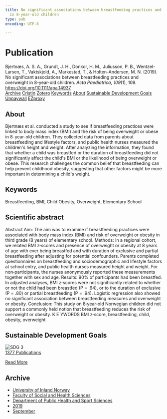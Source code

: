 ```yaml
---
title: No significant associations between breastfeeding practices and overweight
  in 8-year-old children
type: pub
encoding: UTF-8

---
```

<h1>Publication</h1>
<article id="csl-bib-container-KKPPHMCV" class="csl-bib-container">
  <div class="csl-bib-body"> <div class="csl-entry">Bjertnæs, A. S. A., Grundt, J. H., Donkor, H. M., Juliusson, P. B., Wentzel-Larsen, T., Vaktskjold, A., Markestad, T., &#38; Holten-Andersen, M. N. (2019). No significant associations between breastfeeding practices and overweight in 8-year-old children. <i>Acta Paediatrica</i>, <i>109</i>(1), 109. <a href="https://doi.org/10.1111/apa.14937">https://doi.org/10.1111/apa.14937</a></div> </div>
  <div class="csl-bib-buttons">
    <a href="#taxonomy-article-KKPPHMCV" alt="archive" class="csl-bib-button">Archive</a>
    <a href="https://app.cristin.no/results/show.jsf?id=1726429" alt="Cristin" class="csl-bib-button">Cristin</a>
    <a href="http://zotero.org/groups/5881554/items/KKPPHMCV" alt="Zotero" class="csl-bib-button">Zotero</a>
    <a href="#keywords-article-KKPPHMCV" alt="keywords" class="csl-bib-button">Keywords</a>
    <a href="#about-article-KKPPHMCV" alt="about_pub" class="csl-bib-button">About</a>
    <a href="#sdg-article-KKPPHMCV" alt="sdg" class="csl-bib-button">Sustainable Development Goals</a>
    <a href="https://onlinelibrary.wiley.com/doi/pdfdirect/10.1111/apa.14937" alt="Unpaywall" class="csl-bib-button">Unpaywall</a>
    <a href="https://onlinelibrary.wiley.com/doi/pdfdirect/10.1111/apa.14937" alt="EZproxy" class="csl-bib-button">EZproxy</a>
  </div>
  <div id="csl-bib-meta-container-KKPPHMCV"></div>
</article>
<div id="csl-bib-meta-KKPPHMCV" class="csl-bib-meta">
  <article id="about-article-KKPPHMCV" class="about_pub-article">
    <h1>About</h1>
    Bjertnæs et al. conducted a study to see if breastfeeding practices were linked to body mass index (BMI) and the risk of being overweight or obese in 8-year-old children. They collected data from parents about breastfeeding and lifestyle factors, and public health nurses measured the children's height and weight. After analyzing the information, they found that whether a child was breastfed or the duration of breastfeeding did not significantly affect the child's BMI or the likelihood of being overweight or obese. This research challenges the common belief that breastfeeding can help prevent childhood obesity, suggesting that other factors might be more important in determining a child's weight.
  </article>
  <article id="keywords-article-KKPPHMCV" class="keywords-article">
    <h1>Keywords</h1>
    Breastfeeding, BMI, Child Obesity, Overweight, Elementary School
  </article>
  <article id="abstract-article-KKPPHMCV" class="abstract-article">
    <h1>Scientific abstract</h1>
    Abstract 
Aim: The aim was to examine if breastfeeding practices were associated with body 
mass index (BMI) and risk of overweight or obesity in third grade (8 years) of elementary 
school. 
Methods: In a regional cohort, we related BMI z‐scores and presence of overweight 
or obesity at 8 years of age with ever being breastfed and with duration of exclusive 
and partial breastfeeding after adjusting for potential confounders. Parents completed 
questionnaires on breastfeeding and sociodemographic and lifestyle factors 
at school entry, and public health nurses measured height and weight. For non‐participants, 
the nurses anonymously reported these measurements together with sex 
and age. 
Results: 90% of participants had been breastfed. In adjusted analyses, BMI z‐scores 
were not significantly related to whether or not the child had been breastfed (P = .64), 
or to the duration of exclusive (P = .80) or partial breastfeeding (P = .94). Logistic regression 
also showed no significant association between breastfeeding measures and 
overweight or obesity. 
Conclusion: This study on 8‐year‐old Norwegian children did not support a commonly 
held notion that breastfeeding reduces the risk of overweight or obesity. 
K E YWORDS 
BMI z‐score, breastfeeding, child, obesity, overweight
  </article>
  <article id="sdg-article-KKPPHMCV" class="sdg-article">
    <h1>Sustainable Development Goals</h1>
    <div class="sdg-container"><div id="sdg3" class="sdg">
        <img src="{{< params subfolder >}}images/sdg/sdg03_en.png" class="image" alt="SDG 3">
        <div class="sdg-overlay">
          <a href="{{< params subfolder >}}en/archive/?sdg=3#archive" class="sdg-publication-count"><span>1377</span> Publications</a>
          <p><a href="https://sdgs.un.org/goals/goal3" class="sdg-read-more">Read More</a></p>
        </div>
      </div></div>
  </article>
  <article id="taxonomy-article-KKPPHMCV" class="taxonomy-article">
    <h1>Archive</h1>
    <ul>
      <li><a href="{{< params subfolder >}}en/archive/?key=3DCRN523">University of Inland Norway</a></li>
      <li><a href="{{< params subfolder >}}en/archive/?key=IDKFS3MX">Faculty of Social and Health Sciences</a></li>
      <li><a href="{{< params subfolder >}}en/archive/?key=FJXE3Z8X">Department of Public Health and Sport Sciences</a></li>
      <li><a href="{{< params subfolder >}}en/archive/?key=MXF6ZEHK">2019</a></li>
      <li><a href="{{< params subfolder >}}en/archive/?key=NLANEY6R">September</a></li>
    </ul>
  </article>
</div>
